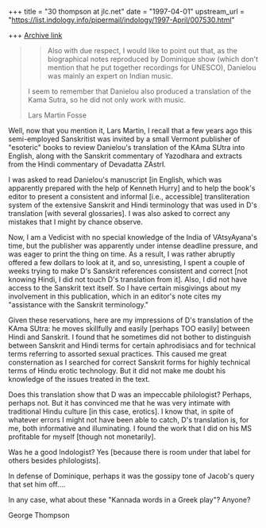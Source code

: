 +++
title = "30 thompson at jlc.net"
date = "1997-04-01"
upstream_url = "https://list.indology.info/pipermail/indology/1997-April/007530.html"

+++
[Archive link](https://list.indology.info/pipermail/indology/1997-April/007530.html)

>>
>>Also with due respect, I would like to point out that, as the biographical
>>notes reproduced by Dominique show (which don't mention that he put together
>>recordings for UNESCO), Danielou was mainly an expert on Indian music.
>>
> I seem to remember that Danielou also produced a translation of the Kama
>Sutra, so he did not only work with music.
>
>Lars Martin Fosse

Well, now that you mention it, Lars Martin, I recall that a few years ago
this semi-employed Sanskritist was invited by a small Vermont publisher of
"esoteric" books to review Danielou's translation of the KAma SUtra into
English, along with the Sanskrit commentary of Yazodhara and extracts from
the Hindi commentary of Devadatta ZAstrI.

I was asked to read Danielou's manuscript [in English, which was apparently
prepared with the help of Kenneth Hurry] and to help the book's editor to
present a consistent and informal [i.e., accessible] transliteration system
of the extensive Sanskrit and Hindi terminology that was used in D's
translation [with several glossaries].  I was also asked to correct any
mistakes that I might by chance observe.

Now, I am a Vedicist with no special knowledge of the India of VAtsyAyana's
time, but the publisher was apparently under intense deadline pressure, and
was eager to print the thing on time.  As a result, I was rather abruptly
offered a few dollars to look at it, and so, unresisting, I spent a couple
of weeks trying to make D's Sanskrit references consistent and correct [not
knowing Hindi, I did not touch D's translation from it].  Also, I did not
have access to the Sanskrit text itself.  So I have certain misgivings
about my involvement in this publication, which in an editor's note cites
my "assistance with the Sanskrit terminology."

Given these reservations, here are my impressions of D's translation of the
KAma SUtra: he moves skillfully and easily [perhaps TOO easily] between
Hindi and Sanskrit.  I found that he sometimes did not bother to
distinguish between Sanskrit and Hindi terms for certain aphrodisiacs and
for technical terms referring to assorted sexual practices.  This caused me
great consternation as I searched for correct Sanskrit forms for highly
technical terms of Hindu erotic technology. But it did not make me doubt
his knowledge of the issues treated in the text.

Does this translation show that D was an impeccable philologist?  Perhaps,
perhaps not.  But it has convinced me that he was very intimate with
traditional Hindu culture [in this case, erotics].  I know that, in spite
of whatever errors I might not have been able to catch, D's translation is,
for me, both informative and illuminating. I found the work that I did on
his MS profitable for myself [though not monetarily].

Was he a good Indologist?  Yes [because there is room under that label for
others besides philologists].

In defense of Dominique, perhaps it was the gossipy tone of Jacob's query
that set him off....

In any case, what about these "Kannada words in a Greek play"?  Anyone?

George Thompson













